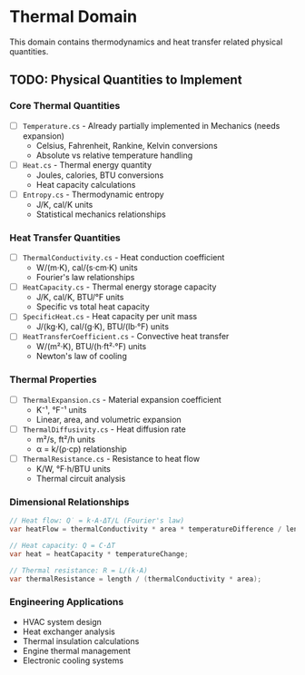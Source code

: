 # Thermal Domain

This domain contains thermodynamics and heat transfer related physical quantities.

## TODO: Physical Quantities to Implement

### Core Thermal Quantities
- [ ] `Temperature.cs` - Already partially implemented in Mechanics (needs expansion)
  - Celsius, Fahrenheit, Rankine, Kelvin conversions
  - Absolute vs relative temperature handling
- [ ] `Heat.cs` - Thermal energy quantity
  - Joules, calories, BTU conversions
  - Heat capacity calculations
- [ ] `Entropy.cs` - Thermodynamic entropy
  - J/K, cal/K units
  - Statistical mechanics relationships

### Heat Transfer Quantities  
- [ ] `ThermalConductivity.cs` - Heat conduction coefficient
  - W/(m·K), cal/(s·cm·K) units
  - Fourier's law relationships
- [ ] `HeatCapacity.cs` - Thermal energy storage capacity
  - J/K, cal/K, BTU/°F units
  - Specific vs total heat capacity
- [ ] `SpecificHeat.cs` - Heat capacity per unit mass
  - J/(kg·K), cal/(g·K), BTU/(lb·°F) units
- [ ] `HeatTransferCoefficient.cs` - Convective heat transfer
  - W/(m²·K), BTU/(h·ft²·°F) units
  - Newton's law of cooling

### Thermal Properties
- [ ] `ThermalExpansion.cs` - Material expansion coefficient  
  - K⁻¹, °F⁻¹ units
  - Linear, area, and volumetric expansion
- [ ] `ThermalDiffusivity.cs` - Heat diffusion rate
  - m²/s, ft²/h units
  - α = k/(ρ·cp) relationship
- [ ] `ThermalResistance.cs` - Resistance to heat flow
  - K/W, °F·h/BTU units
  - Thermal circuit analysis

### Dimensional Relationships
```csharp
// Heat flow: Q̇ = k·A·ΔT/L (Fourier's law)
var heatFlow = thermalConductivity * area * temperatureDifference / length;

// Heat capacity: Q = C·ΔT
var heat = heatCapacity * temperatureChange;

// Thermal resistance: R = L/(k·A)
var thermalResistance = length / (thermalConductivity * area);
```

### Engineering Applications
- HVAC system design
- Heat exchanger analysis  
- Thermal insulation calculations
- Engine thermal management
- Electronic cooling systems 
